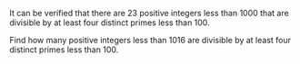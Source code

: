   <p>It can be verified that there are 23 positive integers less than 1000 that are divisible by at least four distinct primes less than 100.</p>    <p>Find how many positive integers less than 1016 are divisible by at least four distinct primes less than 100.</p>      